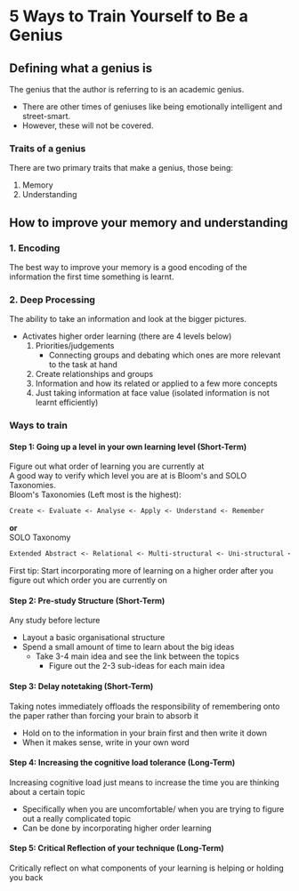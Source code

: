 # 5 Ways to Train Yourself to Be a Genius

## Defining what a genius is
The genius that the author is referring to is an academic genius.
- There are other times of geniuses like being emotionally intelligent and street-smart.
- However, these will not be covered.

### Traits of a genius

There are two primary traits that make a genius, those being:
1. Memory
2. Understanding

## How to improve your memory and understanding

### 1. Encoding

The best way to improve your memory is a good encoding of the information the first time something is learnt.

### 2. Deep Processing

The ability to take an information and look at the bigger pictures.
- Activates higher order learning (there are 4 levels below)
	1. Priorities/judgements
		- Connecting groups and debating which ones are more relevant to the task at hand
	2. Create relationships and groups
	3. Information and how its related or applied to a few more concepts
	4. Just taking information at face value (isolated information is not learnt efficiently)

### Ways to train

#### Step 1: Going up a level in your own learning level (Short-Term)

Figure out what order of learning you are currently at  
A good way to verify which level you are at is Bloom's and SOLO Taxonomies.  
Bloom's Taxonomies (Left most is the highest):
```markdown
Create <- Evaluate <- Analyse <- Apply <- Understand <- Remember
```
**or**  
SOLO Taxonomy
```markdown
Extended Abstract <- Relational <- Multi-structural <- Uni-structural <- Pre-structural
```

First tip: Start incorporating more of learning on a higher order after you figure out which order you are currently on

#### Step 2: Pre-study Structure (Short-Term)

Any study before lecture
- Layout a basic organisational structure
- Spend a small amount of  time to learn about the big ideas
	- Take 3-4 main idea and see the link between the topics
		- Figure out the 2-3 sub-ideas for each main idea

#### Step 3: Delay notetaking (Short-Term)

Taking notes immediately offloads the responsibility of remembering onto the paper rather than forcing your brain to
absorb it
- Hold on to the information in your brain first and then write it down
- When it makes sense, write in your own word

#### Step 4: Increasing the cognitive load tolerance (Long-Term)

Increasing cognitive load just means to increase the time you are thinking about a certain topic
- Specifically when you are uncomfortable/ when you are trying to figure out a really complicated topic
- Can be done by incorporating higher order learning 

#### Step 5: Critical Reflection of your technique (Long-Term)

Critically reflect on what components of your learning is helping or holding you back